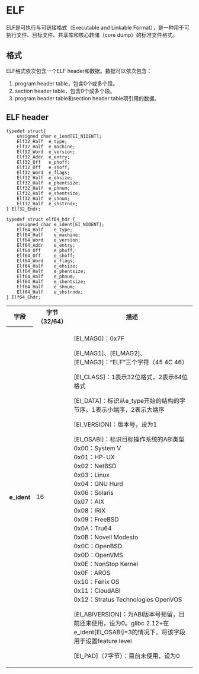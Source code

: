 # ELF

ELF是可执行与可链接格式（Executable and Linkable Format），是一种用于可执行文件、目标文件、共享库和核心转储（core dump）的标准文件格式。

## 格式

ELF格式依次包含一个ELF header和数据。数据可以依次包含：
1. program header table，包含0个或多个段。
2. section header table，包含0个或多个段。
3. program header table和section header table项引用的数据。

## ELF header

```
typedef struct{
	unsigned char e_iend[EI_NIDENT];
	Elf32_Half	e_type;
	Elf32_Half	e_machine;
	Elf32_Word	e_version;
	Elf32_Addr	e_entry;
	Elf32_Off	e_phoff;
	Elf32_Off	e_shoff;
	Elf32_Word	e_flags;
	Elf32_Half	e_ehsize;
	Elf32_Half	e_phentsize;
	Elf32_Half	e_phnum;
	Elf32_Half	e_shentsize;
	Elf32_Half	e_shnum;
	Elf32_Half	e_shstrndx;
} Elf32_Endr;

typedef struct elf64_hdr {
    unsigned char e_ident[EI_NIDENT];
    Elf64_Half    e_type;
    Elf64_Half    e_machine;
    Elf64_Word    e_version;
    Elf64_Addr    e_entry;	
    Elf64_Off     e_phoff;		
    Elf64_Off     e_shoff;		
    Elf64_Word    e_flags;
    Elf64_Half    e_ehsize;
    Elf64_Half    e_phentsize;
    Elf64_Half    e_phnum;
    Elf64_Half    e_shentsize;
    Elf64_Half    e_shnum;
    Elf64_Half    e_shstrndx;
} Elf64_Ehdr;
```

<table>
	<tr>
		<th>字段</th>
		<th>字节（32/64）</th>
		<th>描述</th>
	</tr>
	<tr>
	    <th>e_ident</th>
	    <td>16</td>
	    <td>
	        <p>[EI_MAG0]：0x7F</p>
	        <p>[EI_MAG1]、[EI_MAG2]、[EI_MAG3]：“ELF”三个字符（45 4C 46）</p>
	        <p>[EI_CLASS]：1表示32位格式，2表示64位格式</p>
			<p>[EI_DATA]：标识从e_type开始的结构的字节序。1表示小端序，2表示大端序</p>
			<p>[EI_VERSION]：版本号，设为1</p>
			<p>[EI_OSABI]：标识目标操作系统的ABI类型
                <br/>0x00：System V
                <br/>0x01：HP-UX
                <br/>0x02：NetBSD
                <br/>0x03：Linux
                <br/>0x04：GNU Hurd
                <br/>0x06：Solaris
                <br/>0x07：AIX
                <br/>0x08：IRIX
                <br/>0x09：FreeBSD
                <br/>0x0A：Tru64
                <br/>0x0B：Novell Modesto
                <br/>0x0C：OpenBSD
                <br/>0x0D：OpenVMS
                <br/>0x0E：NonStop Kernel
                <br/>0x0F：AROS
                <br/>0x10：Fenix OS
                <br/>0x11：CloudABI
                <br/>0x12：Stratus Technologies OpenVOS
			</p>
			<p>[EI_ABIVERSION]：为ABI版本号预留，目前还未使用，设为0。glibc 2.12+在e_ident[EI_OSABI]=3的情况下，将该字段用于设置feature level</p>
			<p>[EI_PAD]（7字节）：目前未使用，设为0</p>
        </td>
	</tr>
</table>